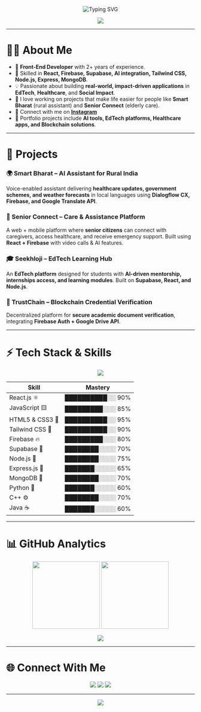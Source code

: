 <!-- Animated Intro -->
<p align="center">
  <img src="https://readme-typing-svg.herokuapp.com?size=30&duration=4000&color=38B2AC&center=true&vCenter=true&width=700&lines=Hi+I'm+Junedal+Patel+👋;Front-End+Developer;AI+App+Innovator;Building+Impact-Driven+Solutions" alt="Typing SVG" />
</p>

<!-- Custom Banner -->
<p align="center">
  <img src="https://capsule-render.vercel.app/api?type=waving&color=0:38B2AC,100:4FD1C5&height=180&section=header&text=Junedal%20Patel&fontSize=40&fontColor=ffffff&animation=twinkling&fontAlignY=35" />
</p>

---

# 👨‍💻 About Me  
- 🚀 **Front-End Developer** with 2+ years of experience.  
- 🌱 Skilled in **React, Firebase, Supabase, AI integration, Tailwind CSS, Node.js, Express, MongoDB**.  
- 💡 Passionate about building **real-world, impact-driven applications** in **EdTech**, **Healthcare**, and **Social Impact**.  
- 🎯 I love working on projects that make life easier for people like **Smart Bharat** (rural assistant) and **Senior Connect** (elderly care).  
- 📸 Connect with me on **[Instagram](https://www.instagram.com/xjuned__/)**
- 🔗 Portfolio projects include **AI tools, EdTech platforms, Healthcare apps, and Blockchain solutions**.  

---

# 🚀 Projects  

### 🌍 Smart Bharat – AI Assistant for Rural India  
Voice-enabled assistant delivering **healthcare updates, government schemes, and weather forecasts** in local languages using **Dialogflow CX, Firebase, and Google Translate API**.  

### 👵 Senior Connect – Care & Assistance Platform  
A web + mobile platform where **senior citizens** can connect with caregivers, access healthcare, and receive emergency support. Built using **React + Firebase** with video calls & AI features.  

### 🎓 Seekhloji – EdTech Learning Hub  
An **EdTech platform** designed for students with **AI-driven mentorship, internships access, and learning modules**. Built on **Supabase, React, and Node.js**.  

### 🔗 TrustChain – Blockchain Credential Verification  
Decentralized platform for **secure academic document verification**, integrating **Firebase Auth + Google Drive API**.  

---

# ⚡ Tech Stack & Skills  

<!-- Animated Skill Bars -->
<p align="center">
  <img src="https://github-readme-stats.vercel.app/api/top-langs/?username=junedali-patel&layout=compact&theme=tokyonight&langs_count=10" />
</p>

| Skill | Mastery |
|-------|----------|
| React.js ⚛️ | ██████████░░ 90% |
| JavaScript 🟨 | █████████░░░ 85% |
| HTML5 & CSS3 🎨 | ██████████░░ 95% |
| Tailwind CSS 🌈 | ██████████░░ 90% |
| Firebase 🔥 | █████████░░░ 80% |
| Supabase 🐘 | ████████░░░░ 70% |
| Node.js 🌱 | ████████░░░░ 75% |
| Express.js 🚀 | ███████░░░░░ 65% |
| MongoDB 🍃 | ████████░░░░ 70% |
| Python 🐍 | ███████░░░░░ 60% |
| C++ ⚙️ | ████████░░░░ 70% |
| Java ☕ | ███████░░░░░ 60% |

---

# 📊 GitHub Analytics  

<p align="center">
  <img src="https://github-readme-stats.vercel.app/api?username=junedali-patel&show_icons=true&theme=radical" height="180" />
  <img src="https://streak-stats.demolab.com?user=junedali-patel&theme=radical&hide_border=false" height="180" />
</p>

<p align="center">
  <img src="https://github-profile-trophy.vercel.app/?username=junedali-patel&theme=onedark&no-frame=true&margin-w=15&margin-h=15" />
</p>

---

# 🌐 Connect With Me  
<p align="center">
  <a href="https://github.com/junedali-patel"><img src="https://img.shields.io/badge/GitHub-333?logo=github&logoColor=white&style=for-the-badge"/></a>
  <a href="https://www.instagram.com/xjuned__/"><img src="https://img.shields.io/badge/Instagram-E4405F?logo=instagram&logoColor=white&style=for-the-badge"/></a>
  <a href="https://www.linkedin.com/in/junedali-patel/"><img src="https://img.shields.io/badge/LinkedIn-0A66C2?logo=linkedin&logoColor=white&style=for-the-badge"/></a>
</p>

---

<!-- Footer Animation -->
<p align="center">
  <img src="https://capsule-render.vercel.app/api?type=waving&color=0:38B2AC,100:4FD1C5&height=120&section=footer" />
</p>

